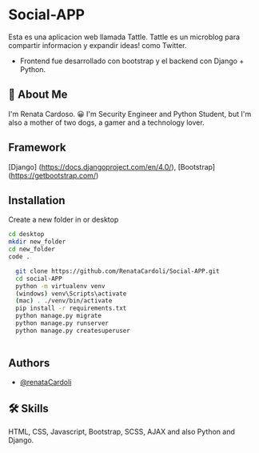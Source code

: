 # Social-APP
Esta es una aplicacion web llamada Tattle. 
Tattle es un microblog para compartir informacion y expandir ideas! como Twitter. 

* Frontend fue desarrollado con bootstrap y el backend con Django + Python. 


## 🚀 About Me
I'm Renata Cardoso. 😀
I'm Security Engineer and Python Student, but I'm also a mother of two dogs, a gamer and a technology lover.


## Framework 
[Django] (https://docs.djangoproject.com/en/4.0/),
[Bootstrap] (https://getbootstrap.com/)

## Installation
Create a new folder in or desktop 
```bash
cd desktop
mkdir new_folder
cd new_folder
code .
```

```bash
  git clone https://github.com/RenataCardoli/Social-APP.git
  cd social-APP
  python -m virtualenv venv
  (windows) venv\Scripts\activate
  (mac) . ./venv/bin/activate 
  pip install -r requirements.txt
  python manage.py migrate  
  python manage.py runserver 
  python manage.py createsuperuser
   
```
    
## Authors

- [@renataCardoli](https://github.com/RenataCardoli/)


## 🛠 Skills
HTML, CSS, Javascript, Bootstrap, SCSS, AJAX and also Python and Django. 

